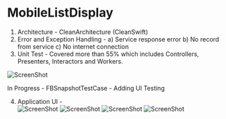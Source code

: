 # MobileListDisplay

1) Architecture - CleanArchitecture (CleanSwift)
2) Error and Exception Handling - 
              a) Service response error 
              b) No record from service
              c) No internet connection
3) Unit Test - Covered more than 55% which includes Controllers, Presenters, Interactors and Workers.

![ScreenShot](https://github.com/gunjankumr/MobileListDisplay/MobileListDisplay/Screenshots/unit-test.png?raw=true "Unit-Test")

In Progress - FBSnapshotTestCase - Adding UI Testing

4) Application UI -  
![ScreenShot](https://github.com/gunjankumr/MobileListDisplay/MobileListDisplay/Screenshots/mobileList.png?raw=true "Mobile List")
![ScreenShot](https://github.com/gunjankumr/MobileListDisplay/MobileListDisplay/Screenshots/sortOptions.png?raw=true "Sort Options")
![ScreenShot](https://github.com/gunjankumr/MobileListDisplay/MobileListDisplay/Screenshots/favList.png?raw=true "Favourite List")
![ScreenShot](https://github.com/gunjankumr/MobileListDisplay/MobileListDisplay/Screenshots/detailInfo.png?raw=true "Detail Info")
